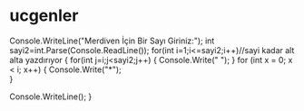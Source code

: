 # ucgenler

Console.WriteLine("Merdiven İçin Bir Sayı Giriniz:");
int sayi2=int.Parse(Console.ReadLine());
for(int i=1;i<=sayi2;i++)//sayi kadar alt alta yazdırıyor
{
   for(int j=i;j<sayi2;j++)
    {
        Console.Write(" "); 
    }
    for (int x = 0; x < i; x++)
    {
        Console.Write("*");  
    }
   
   Console.WriteLine();
}
